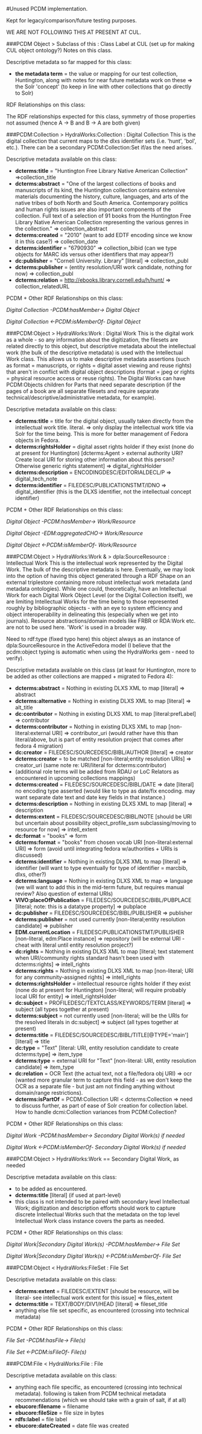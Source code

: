 #Unused PCDM implementation.

Kept for legacy/comparison/future testing purposes.

WE ARE NOT FOLLOWING THIS AT PRESENT AT CUL.

###PCDM Object > Subclass of this : Class Label at CUL (set up for making CUL object ontology?)
Notes on this class.

Descriptive metadata so far mapped for this class:

- **the metadata term** = the value or mapping for our test collection, Huntington, along with notes for near future metadata work on these => the Solr 'concept' (to keep in line with other collections that go directly to Solr)

RDF Relationships on this class:

The RDF relationships expected for this class, symmetry of those properties not assumed (hence A -> B and B -> A are both given)

###PCDM:Collection > HydraWorks:Collection : Digital Collection
This is the digital collection that current maps to the dlxs identifier sets (i.e. 'hunt', 'bol', etc.). There can be a secondary PCDM:Collection:Set if/as the need arises.

Descriptive metadata available on this class:

- **dcterms:title** = "Huntington Free Library Native American Collection" =>collection_title
- **dcterms:abstract** = "One of the largest collections of books and manuscripts of its kind, the Huntington collection contains extensive materials documenting the history, culture, languages, and arts of the native tribes of both North and South America. Contemporary politics and human rights issues are also important components of the collection.
Full text of a selection of 91 books from the Huntington Free Library Native American Collection representing the various genres in the collection." => collection_abstract
- **dcterms:created** = "2010" (want to add EDTF encoding since we know it in this case?) => collection_date
- **dcterms:identifier** = "6790930" => collection_bibid (can we type objects for MARC ids versus other identifiers that may appear?)
- **dc:publisher** = "Cornell University. Library" [literal] => collection_publ
- **dcterms:publisher** = (entity resolution/URI work candidate, nothing for now) => collection_publ
- **dcterms:relation** = http://ebooks.library.cornell.edu/h/hunt/ => collection_relatedURL

PCDM + Other RDF Relationships on this class:

*Digital Collection -PCDM:hasMember-> Digital Object*

*Digital Collection <-PCDM:isMemberOf- Digital Object*

###PCDM:Object > HydraWorks:Work : Digital Work
This is the digital work as a whole - so any information about the digitization, the filesets are related directly to this object, but descriptive metadata about the intellectual work (the bulk of the descriptive metadata) is used with the Intellectual Work class. This allows us to make descriptive metadata assertions (such as format = manuscripts, or rights = digital asset viewing and reuse rights) that aren't in conflict with digital object descriptions (format = jpeg or rights = physical resource access or reuse rights). The Digital Works can have PCDM:Objects children for Parts that need separate description (if the pages of a book are all separate filesets and require separate technical/descriptive/administrative metadata, for example).

Descriptive metadata available on this class:

- **dcterms:title** = title for the digital object, usually taken directly from the intellectual work title. literal. => only display the intellectual work title via Solr for the time being. This is more for better management of Fedora objects in Fedora.
- **dcterms:rightsHolder** = digital asset rights holder if they exist (none do at present for Huntington) [dcterms:Agent > external authority URI? Create local URI for storing other information about this person? Otherwise generic rights statement] => digital_rightsHolder
- **dcterms:description** = ENCODINGDESC/EDITORIALDECL/P => digital_tech_note
- **dcterms:identifier** = FILEDESC/PUBLICATIONSTMT/IDNO => digital_identifier (this is the DLXS identifier, not the intellectual concept identifier)

PCDM + Other RDF Relationships on this class:

*Digital Object -PCDM:hasMember-> Work/Resource*

*Digital Object -EDM:aggregatedCHO-> Work/Resource*

*Digital Object <-PCDM:isMemberOf- Work/Resource*

###PCDM:Object > HydraWorks:Work & > dpla:SourceResource : Intellectual Work
This is the intellectual work represented by the Digital Work. The bulk of the descriptive metadata is here. Eventually, we may look into the option of having this object generated through a RDF Shape on an external triplestore containing more robust intellectual work metadata (and metadata ontologies). While one could, theoretically, have an Intellectual Work for each Digital Work Object Level (or the Digital Collection itself), we are limiting Intellectual Works for the time being to those represented roughly by bibliographic objects - with an eye to system efficiency and object interoperability in delineating this (especially when we get into journals). Resource abstractions/domain models like FRBR or RDA:Work etc. are not to be used here. 'Work' is used in a broader way.

Need to rdf:type (fixed typo here) this object always as an instance of dpla:SourceResource in the ActiveFedora model (I believe that the pcdm:object typing is automatic when using the HydraWorks gem - need to verify).

Descriptive metadata available on this class (at least for Huntington, more to be added as other collections are mapped + migrated to Fedora 4):

- **dcterms:abstract** = Nothing in existing DLXS XML to map [literal] => abstract
- **dcterms:alternative** = Nothing in existing DLXS XML to map [literal] => alt_title
- **dc:contributor** = Nothing in existing DLXS XML to map [literal:prefLabel] => contributor
- **dcterms:contributor** = Nothing in existing DLXS XML to map [non-literal:external URI] => contributor_uri (would rather have this than literal/above, but is part of entity resolution project that comes after fedora 4 migration)
- **dc:creator** = FILEDESC/SOURCEDESC/BIBL/AUTHOR [literal] => creator
- **dcterms:creator** = to be matched [non-literal;entity resolution URIs] => creator_uri (same note re: URI/literal for dcterms:contributor)
- (additional role terms will be added from RDAU or LoC Relators as encountered in upcoming collections mappings)
- **dcterms:created** = FILEDESC/SOURCEDESC/BIBL/DATE => date [literal] no encoding type asserted (would like to type as date/fix encoding. may want separate date text and date key fields in that instance.)
- **dcterms:description** = Nothing in existing DLXS XML to map [literal] => description
- **dcterms:extent** = FILEDESC/SOURCEDESC/BIBL/NOTE [should be URI but uncertain about possibility object_profile_ssm subclassing/moving to resource for now] => intell_extent
- **dc:format** = "books" => form
- **dcterms:format** = "books" from chosen vocab URI [non-literal:external URI] => form (avoid until integrating fedora w/authorities + URIs is discussed)
- **dcterms:identifier** = Nothing in existing DLXS XML to map [literal] => identifier (will want to type eventually for type of identifier = marcbib, dlxs, other?)
- **dcterms:language** = Nothing in existing DLXS XML to map => language (we will want to add this in the mid-term future, but requires manual review? Also question of external URIs)
- **VIVO:placeOfPublication** = FILEDESC/SOURCEDESC/BIBL/PUBPLACE [literal; note: this is a datatype property] => pubplace 
- **dc:publisher** = FILEDESC/SOURCEDESC/BIBL/PUBLISHER => publisher
- **dcterms:publisher** = not used currently [non-literal;entity resolution candidate] => publisher
- **EDM.currentLocation** = FILEDESC/PUBLICATIONSTMT/PUBLISHER [non-literal, edm:Place instance] => repository (will be external URI - cheat with literal until entity resolution project?)
- **dc:rights** = Nothing in existing DLXS XML to map [literal; text statement when URI/community rights standard hasn't been used with dcterms:rights] => intell_rights
- **dcterms:rights** = Nothing in existing DLXS XML to map [non-literal; URI for any community-assigned rights] => intell_rights
- **dcterms:rightsHolder** = intellectual resource rights holder if they exist (none do at present for Huntington) [non-literal; will require probably local URI for entity] => intell_rightsHolder
- **dc:subject** = PROFILEDESC/TEXTCLASS/KEYWORDS/TERM [literal] => subject (all types together at present)
- **dcterms:subject** = not currently used [non-literal; will be the URIs for the resolved literals in dc:subject] => subject (all types together at present)
- **dcterms:title** = FILEDESC/SOURCEDESC/BIBL/TITLE[@TYPE='main']  [literal] => title
- **dc:type** = "Text" [literal: URI, entity resolution candidate to create dcterms:type] => item_type
- **dcterms:type** = external URI for "Text" [non-literal: URI, entity resolution candidate] => item_type
- **dc:relation** = OCR Text (the actual text, not a file/fedora obj URI) => ocr (wanted more granular term to capture this field - as we don't keep the OCR as a separate file - but just am not finding anything without domain/range restrictions).
- **dcterms:isPartOf** = PCDM:Collection URI < dcterms:Collection => need to discuss further, as part of ease of Solr creation for collection label. How to handle dcmi:Collection variances from PCDM:Collection?

PCDM + Other RDF Relationships on this class:

*Digital Work -PCDM:hasMember-> Secondary Digital Work(s) if needed*

*Digital Work <-PCDM:isMemberOf- Secondary Digital Work(s) if needed*

###PCDM:Object > HydraWorks:Work == Secondary Digital Work, as needed

Descriptive metadata available on this class:

- to be added as encountered. 
- **dcterms:title** [literal]  (if used at part-level)
- this class is not intended to be paired with secondary level Intellectual Work; digitization and description efforts should work to capture discrete Intellectual Works such that the metadata on the top level Intellectual Work class instance covers the parts as needed.

PCDM + Other RDF Relationships on this class:

*Digital Work|Secondary Digital Work(s) -PCDM:hasMember-> File Set*

*Digital Work|Secondary Digital Work(s) <-PCDM:isMemberOf- File Set*

###PCDM:Object < HydraWorks:FileSet : File Set

Descriptive metadata available on this class:

- **dcterms:extent** = FILEDESC/EXTENT [should be resource, will be literal- see intellectual work extent for this issue] => files_extent
- **dcterms:title** = TEXT/BODY/DIV1/HEAD [literal] => fileset_title
- anything else file set specific, as encountered (crossing into technical metadata)

PCDM + Other RDF Relationships on this class:

*File Set -PCDM:hasFile-> File(s)*

*File Set <-PCDM:isFileOf- File(s)*

###PCDM:File < HydraWorks:File : File

Descriptive metadata available on this class:

- anything each file specific, as encountered (crossing into technical metadata). following is taken from PCDM technical metadata recommendations (which we should take with a grain of salt, if at all)
- **ebucore:filename** = filename
- **ebucore:fileSize** = file size in bytes
- **rdfs:label** = file label
- **ebucore:dateCreated** = date file was created
